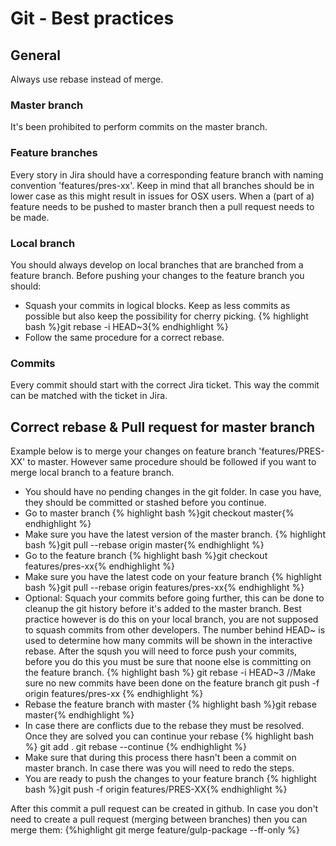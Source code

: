 # Git - Best practices

## General
Always use rebase instead of merge.

### Master branch
It's been prohibited to perform commits on the master branch.

### Feature branches
Every story in Jira should have a corresponding feature branch with naming convention 'features/pres-xx'. Keep in mind that all branches should be in lower case as this might result in issues for OSX users.
When a (part of a) feature needs to be pushed to master branch then a pull request needs to be made.

### Local branch
You should always develop on local branches that are branched from a feature branch. Before pushing your changes to the feature branch you should:
* Squash your commits in logical blocks. Keep as less commits as possible but also keep the possibility for cherry picking.
    {% highlight bash %}git rebase -i HEAD~3{% endhighlight %}
* Follow the same procedure for a correct rebase.

### Commits
Every commit should start with the correct Jira ticket. This way the commit can be matched with the ticket in Jira.

## Correct rebase & Pull request for master branch
Example below is to merge your changes on feature branch 'features/PRES-XX' to master. However same procedure should be followed if you want to merge local branch to a feature branch.

* You should have no pending changes in the git folder. In case you have, they should be committed or stashed before you continue.
* Go to master branch
    {% highlight bash %}git checkout master{% endhighlight %}
* Make sure you have the latest version of the master branch.
    {% highlight bash %}git pull --rebase origin master{% endhighlight %}
* Go to the feature branch
    {% highlight bash %}git checkout features/pres-xx{% endhighlight %}
* Make sure you have the latest code on your feature branch
    {% highlight bash %}git pull --rebase origin features/pres-xx{% endhighlight %}
* Optional: Squach your commits before going further, this can be done to cleanup the git history before it's added to the master branch. Best practice however is do this on your local branch, you are not supposed to squash commits from other developers. The number behind HEAD~ is used to determine how many commits will be shown in the interactive rebase. After the sqush you will need to force push your commits, before you do this you must be sure that noone else is committing on the feature branch.
    {% highlight bash %}
    git rebase -i HEAD~3
    //Make sure no new commits have been done on the feature branch
    git push -f origin features/pres-xx
    {% endhighlight %}
* Rebase the feature branch with master
    {% highlight bash %}git rebase master{% endhighlight %}
* In case there are conflicts due to the rebase they must be resolved. Once they are solved you can continue your rebase
    {% highlight bash %}
    git add .
    git rebase --continue
    {% endhighlight %}
* Make sure that during this process there hasn't been a commit on master branch. In case there was you will need to redo the steps.
* You are ready to push the changes to your feature branch
    {% highlight bash %}git push -f origin features/PRES-XX{% endhighlight %}

After this commit a pull request can be created in github.
In case you don't need to create a pull request (merging between branches) then you can merge them:
{%highlight git merge feature/gulp-package --ff-only %}
